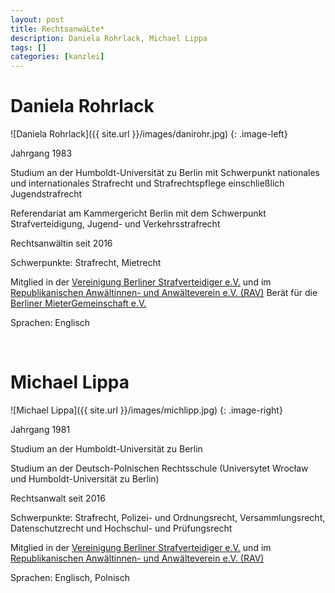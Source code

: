 ```yaml
---
layout: post
title: RechtsanwäLte*
description: Daniela Rohrlack, Michael Lippa
tags: []
categories: [kanzlei]
---
```

# Daniela Rohrlack

![Daniela Rohrlack]({{ site.url }}/images/danirohr.jpg)
{: .image-left}

Jahrgang 1983

Studium an der Humboldt-Universität zu Berlin mit Schwerpunkt nationales und internationales Strafrecht und Strafrechtspflege einschließlich Jugendstrafrecht

Referendariat am Kammergericht Berlin mit dem Schwerpunkt Strafverteidigung, Jugend- und Verkehrsstrafrecht

Rechtsanwältin seit 2016

Schwerpunkte: Strafrecht, Mietrecht

Mitglied in der [Vereinigung Berliner Strafverteidiger e.V.](https://www.strafverteidiger-berlin.de/) und im [Republikanischen Anwältinnen- und Anwälteverein e.V. (RAV)](https://www.rav.de/start/)
Berät für die [Berliner MieterGemeinschaft e.V.](https://www.bmgev.de/)

Sprachen: Englisch

<br style="clear:left" />

# Michael Lippa

![Michael Lippa]({{ site.url }}/images/michlipp.jpg)
{: .image-right}

Jahrgang 1981

Studium an der Humboldt-Universität zu Berlin

Studium an der Deutsch-Polnischen Rechtsschule (Universytet Wrocław und Humboldt-Universität zu Berlin)

Rechtsanwalt seit 2016

Schwerpunkte: Strafrecht, Polizei- und Ordnungsrecht, Versammlungsrecht, Datenschutzrecht und Hochschul- und Prüfungsrecht

Mitglied in der [Vereinigung Berliner Strafverteidiger e.V.](https://www.strafverteidiger-berlin.de/) und im [Republikanischen Anwältinnen- und Anwälteverein e.V. (RAV)](https://www.rav.de/start/)

Sprachen: Englisch, Polnisch
